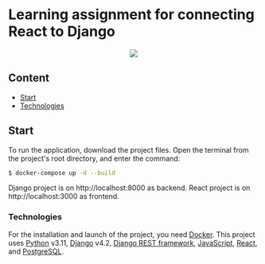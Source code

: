 # Learning assignment for connecting React to Django

<div id="header" align="center">
  <img src="https://repository-images.githubusercontent.com/866702397/db7d9014-85dc-463d-8804-8093306a8286" width="auto"/>
</div>

## Content
- [Start](#start)
- [Technologies](#tech)


## <a id="start">Start</a>
To run the application, download the project files.
Open the terminal from the project's root directory, and enter the command:


```sh
$ docker-compose up -d --build
```


Django project is on http://localhost:8000 as backend.
React project is on http://localhost:3000 as frontend.


### <a id="tech">Technologies</a>
For the installation and launch of the project, you need [Docker](https://docker.com/).
This project uses [Python](https://www.python.org/downloads/release/python-3110/) v3.11, 
[Django](https://docs.djangoproject.com/en/4.2/) v4.2, 
[Django REST framework](https://github.com/encode/django-rest-framework), 
[JavaScript](https://developer.mozilla.org/en-US/docs/Web/JavaScript), 
[React](https://legacy.reactjs.org/docs/getting-started.html), 
and [PostgreSQL](https://www.postgresql.org/docs/).



